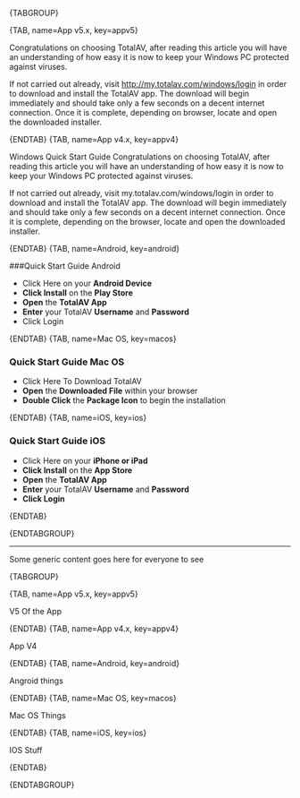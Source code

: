 {TABGROUP}

{TAB, name=App v5.x, key=appv5}

Congratulations on choosing TotalAV, after reading this article you will have an understanding of how easy it is now to
keep your Windows PC protected against viruses.

If not carried out already, visit http://my.totalav.com/windows/login in order to download and install the TotalAV app.
The download will begin immediately and should take only a few seconds on a decent internet connection. Once it is
complete, depending on browser, locate and open the downloaded installer.

{ENDTAB}
{TAB, name=App v4.x, key=appv4}

Windows Quick Start Guide Congratulations on choosing TotalAV, after reading this article you will have an understanding
of how easy it is now to keep your Windows PC protected against viruses.

If not carried out already, visit my.totalav.com/windows/login in order to download and install the TotalAV app. The
download will begin immediately and should take only a few seconds on a decent internet connection. Once it is complete,
depending on the browser, locate and open the downloaded installer.

{ENDTAB}
{TAB, name=Android, key=android}

###Quick Start Guide Android
- Click Here on your **Android Device**
- **Click Install** on the **Play Store**
- **Open** the **TotalAV App**
- **Enter** your TotalAV **Username** and **Password**
- Click Login

{ENDTAB}
{TAB, name=Mac OS, key=macos}

### Quick Start Guide Mac OS  
- Click Here To Download TotalAV 
- **Open** the **Downloaded File** within your browser
- **Double Click** the **Package Icon** to begin the installation

{ENDTAB}
{TAB, name=iOS, key=ios}

### Quick Start Guide iOS
- Click Here on your **iPhone or iPad**
- **Click Install** on the **App Store**
- **Open** the **TotalAV App**
- **Enter** your TotalAV **Username** and **Password**
- **Click Login**

{ENDTAB}

{ENDTABGROUP}


---

Some generic content goes here for everyone to see


{TABGROUP}

{TAB, name=App v5.x, key=appv5}

V5 Of the App

{ENDTAB}
{TAB, name=App v4.x, key=appv4}

App V4

{ENDTAB}
{TAB, name=Android, key=android}

Angroid things 

{ENDTAB}
{TAB, name=Mac OS, key=macos}

Mac OS Things

{ENDTAB}
{TAB, name=iOS, key=ios}

IOS Stuff

{ENDTAB}

{ENDTABGROUP}
